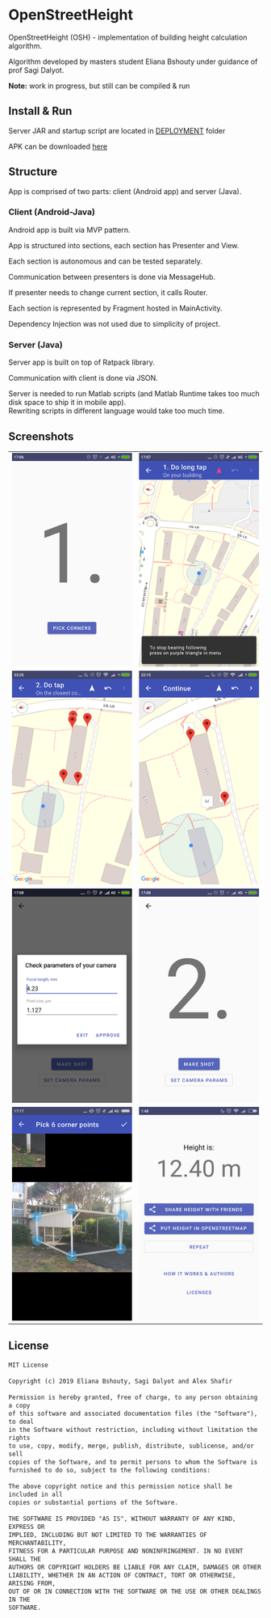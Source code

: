 # OpenStreetHeight

OpenStreetHeight (OSH) - implementation of building height calculation algorithm.

Algorithm developed by masters student Eliana Bshouty under guidance of prof Sagi Dalyot.

**Note:** work in progress, but still can be compiled & run

## Install & Run
Server JAR and startup script are located in [DEPLOYMENT](https://github.com/AlexShafir/OpenStreetHeight/tree/master/DEPLOYMENT) folder

APK can be downloaded [here](https://github.com/AlexShafir/OpenStreetHeight/raw/master/DEPLOYMENT/OSH.apk)


## Structure

App is comprised of two parts: client (Android app) and server (Java).

### Client (Android-Java)

Android app is built via MVP pattern.

App is structured into sections, each section has Presenter and View.

Each section is autonomous and can be tested separately.

Communication between presenters is done via MessageHub.

If presenter needs to change current section, it calls Router.

Each section is represented by Fragment hosted in MainActivity. 

Dependency Injection was not used due to simplicity of project.

### Server (Java)

Server app is built on top of Ratpack library.

Communication with client is done via JSON.

Server is needed to run Matlab scripts (and Matlab Runtime takes too much disk space to ship it in mobile app).  
Rewriting scripts in different language would take too much time.

## Screenshots
| | |
:-------------------------:|:-------------------------:
![](Wiki/1.png)  |  ![](Wiki/2.png)
![](Wiki/3.png)  |  ![](Wiki/4.png)
![](Wiki/5.png)  |  ![](Wiki/6.png)
![](Wiki/7.png)  |  ![](Wiki/8.png)

## License

```
MIT License

Copyright (c) 2019 Eliana Bshouty, Sagi Dalyot and Alex Shafir

Permission is hereby granted, free of charge, to any person obtaining a copy
of this software and associated documentation files (the "Software"), to deal
in the Software without restriction, including without limitation the rights
to use, copy, modify, merge, publish, distribute, sublicense, and/or sell
copies of the Software, and to permit persons to whom the Software is
furnished to do so, subject to the following conditions:

The above copyright notice and this permission notice shall be included in all
copies or substantial portions of the Software.

THE SOFTWARE IS PROVIDED "AS IS", WITHOUT WARRANTY OF ANY KIND, EXPRESS OR
IMPLIED, INCLUDING BUT NOT LIMITED TO THE WARRANTIES OF MERCHANTABILITY,
FITNESS FOR A PARTICULAR PURPOSE AND NONINFRINGEMENT. IN NO EVENT SHALL THE
AUTHORS OR COPYRIGHT HOLDERS BE LIABLE FOR ANY CLAIM, DAMAGES OR OTHER
LIABILITY, WHETHER IN AN ACTION OF CONTRACT, TORT OR OTHERWISE, ARISING FROM,
OUT OF OR IN CONNECTION WITH THE SOFTWARE OR THE USE OR OTHER DEALINGS IN THE
SOFTWARE.
```
